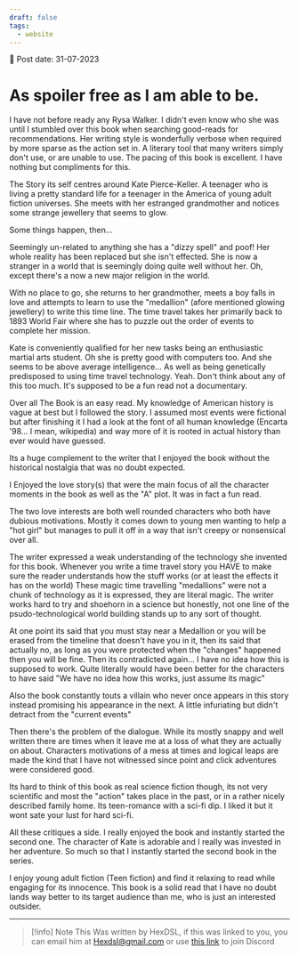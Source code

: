 ```yaml
---
draft: false
tags:
  - website
---
```


📆 Post date: 31-07-2023

# As spoiler free as I am able to be.

I have not before ready any Rysa Walker. I didn't even know who she was until I stumbled over this book when searching good-reads for recommendations. Her writing style is wonderfully verbose when required by more sparse as the action set in. A literary tool that many writers simply don't use, or are unable to use. The pacing of this book is excellent. I have nothing but compliments for this.

The Story its self centres around Kate Pierce-Keller. A teenager who is living a pretty standard life for a teenager in the America of young adult fiction universes. She meets with her estranged grandmother and notices some strange jewellery that seems to glow.

Some things happen, then...

Seemingly un-related to anything she has a "dizzy spell" and poof! Her whole reality has been replaced but she isn't effected. She is now a stranger in a world that is seemingly doing quite well without her. Oh, except there's a now a new major religion in the world.

With no place to go, she returns to her grandmother, meets a boy falls in love and attempts to learn to use the "medallion" (afore mentioned glowing jewellery) to write this time line. The time travel takes her primarily back to 1893 World Fair where she has to puzzle out the order of events to complete her mission.

Kate is conveniently qualified for her new tasks being an enthusiastic martial arts student. Oh she is pretty good with computers too. And she seems to be above average intelligence... As well as being genetically predisposed to using time travel technology. Yeah. Don't think about any of this too much. It's supposed to be a fun read not a documentary.

Over all The Book is an easy read. My knowledge of American history is vague at best but I followed the story. I assumed most events were fictional but after finishing it I had a look at the font of all human knowledge (Encarta '98... I mean, wikipedia) and way more of it is rooted in actual history than ever would have guessed.

Its a huge complement to the writer that I enjoyed the book without the historical nostalgia that was no doubt expected.

I Enjoyed the love story(s) that were the main focus of all the character moments in the book as well as the "A" plot. It was in fact a fun read.

The two love interests are both well rounded characters who both have dubious motivations. Mostly it comes down to young men wanting to help a "hot girl" but manages to pull it off in a way that isn't creepy or nonsensical over all.

The writer expressed a weak understanding of the technology she invented for this book. Whenever you write a time travel story you HAVE to make sure the reader understands how the stuff works (or at least the effects it has on the world) These magic time travelling "medallions" were not a chunk of technology as it is expressed, they are literal magic. The writer works hard to try and shoehorn in a science but honestly, not one line of the psudo-technological world building stands up to any sort of thought.

At one point its said that you must stay near a Medallion or you will be erased from the timeline that doesn't have you in it, then its said that actually no, as long as you were protected when the "changes" happened then you will be fine. Then its contradicted again... I have no idea how this is supposed to work. Quite literally would have been better for the characters to have said "We have no idea how this works, just assume its magic"

Also the book constantly touts a villain who never once appears in this story instead promising his appearance in the next. A little infuriating but didn't detract from the "current events"

Then there's the problem of the dialogue. While its mostly snappy and well written there are times when it leave me at a loss of what they are actually on about. Characters motivations of a mess at times and logical leaps are made the kind that I have not witnessed since point and click adventures were considered good.

Its hard to think of this book as real science fiction though, its not very scientific and most the "action" takes place in the past, or in a rather nicely described family home. Its teen-romance with a sci-fi dip. I liked it but it wont sate your lust for hard sci-fi.

All these critiques a side. I really enjoyed the book and instantly started the second one. The character of Kate is adorable and I really was invested in her adventure. So much so that I instantly started the second book in the series.

I enjoy young adult fiction (Teen fiction) and find it relaxing to read while engaging for its innocence. This book is a solid read that I have no doubt lands way better to its target audience than me, who is just an interested outsider.

---

> [!info] Note
> This Was written by HexDSL, if this was linked to you, you can email him at [Hexdsl@gmail.com](mailto:hexdsl@gmail.com) or use [this link](https://discord.hexdsl.com) to join Discord


